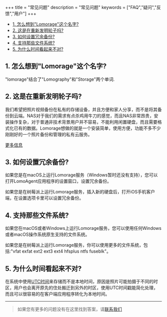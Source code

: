 +++
title = "常见问题"
description = "常见问题"
keywords = ["FAQ","疑问","反馈","用户"]
+++

* [1. 怎么想到"Lomorage"这个名字?](#1-怎么想到lomorage这个名字)
* [2. 这是在重新发明轮子吗?](#2-这是在重新发明轮子吗)
* [3. 如何设置冗余备份?](#3-如何设置冗余备份)
* [4. 支持那些文件系统?](#4-支持那些文件系统)
* [5. 为什么时间看起来不对?](#5-为什么时间看起来不对)

## 1. 怎么想到"Lomorage"这个名字?

"lomorage"结合了"Lomography"和"Storage"两个单词.

## 2. 这是在重新发明轮子吗?

我们希望把照片视频备份在私有的存储设备，并且方便和家人分享，而不是将其备份到云端。NAS对于我们的需求有点杀鸡用牛刀的感觉，而且NAS非常昂贵，安装操作复杂，对于普通非技术背景用户并不容易，不能利用闲置硬盘，而且需要格式化已有的数据。Lomorage想做的就是一个安装简单，使用方便，功能不多不少刚刚好的一个照片备份和管理的私有云服务。

[更多信息](/lomorage.zh.pdf)

## 3. 如何设置冗余备份?

如果您是在macOS上运行Lomorage服务（Windows暂时还没有支持），您可以打开LomoAgent应用程序的设置窗口，设置冗余备份。

如果您是在树莓派上运行Lomorage服务，插入新的硬盘后，打开iOS手机客户端，在设置选项卡里可以设置冗余备份。

## 4. 支持那些文件系统?

如果您在macOS或者Windows上运行Lomorage服务，您可以使用任何Windows或者macOS操作系统原生支持的文件系统。

如果您是在树莓派上运行Lomorage服务，你可以使用更多的文件系统，包括:"vfat exfat ext2 ext3 ext4 hfsplus ntfs fuseblk"。

## 5. 为什么时间看起来不对?

在系统中使用[UTC时间](https://baike.baidu.com/item/%E5%8D%8F%E8%B0%83%E4%B8%96%E7%95%8C%E6%97%B6)来存储而不是本地时间，原因是照片可能拍摄于不同的时区，用户也会离开原先的住处搬迁到另外的时区，使用UTC时间戳能简化处理，而且可以很容易的在客户端应用程序转化为本地时间。

---

> 如果您有更多的问题没有在这里找到答案，请[联系我们](/zh/contact)
